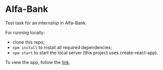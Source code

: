 # Alfa-Bank
Test task for an internship in Alfa-Bank.

For running locally:

- clone this repo;
- `npm install` to install all required dependencies;
- `npm start` to start the local server (this project uses create-react-app).

To view the app, follow the [link](https://andreisorvanov.github.io/Alfa-Bank/).
